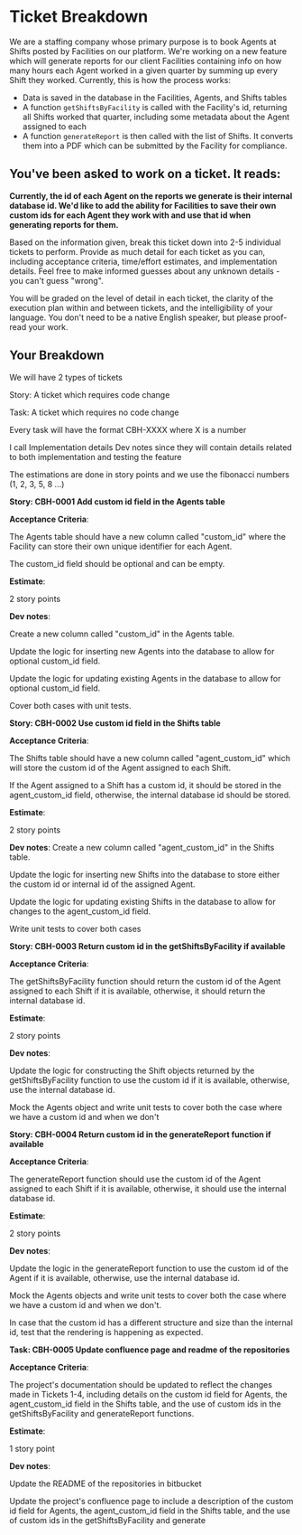 # Ticket Breakdown
We are a staffing company whose primary purpose is to book Agents at Shifts posted by Facilities on our platform. We're working on a new feature which will generate reports for our client Facilities containing info on how many hours each Agent worked in a given quarter by summing up every Shift they worked. Currently, this is how the process works:

- Data is saved in the database in the Facilities, Agents, and Shifts tables
- A function `getShiftsByFacility` is called with the Facility's id, returning all Shifts worked that quarter, including some metadata about the Agent assigned to each
- A function `generateReport` is then called with the list of Shifts. It converts them into a PDF which can be submitted by the Facility for compliance.

## You've been asked to work on a ticket. It reads:

**Currently, the id of each Agent on the reports we generate is their internal database id. We'd like to add the ability for Facilities to save their own custom ids for each Agent they work with and use that id when generating reports for them.**


Based on the information given, break this ticket down into 2-5 individual tickets to perform. Provide as much detail for each ticket as you can, including acceptance criteria, time/effort estimates, and implementation details. Feel free to make informed guesses about any unknown details - you can't guess "wrong".


You will be graded on the level of detail in each ticket, the clarity of the execution plan within and between tickets, and the intelligibility of your language. You don't need to be a native English speaker, but please proof-read your work.

## Your Breakdown 
We will have 2 types of tickets

Story: A ticket which requires code change

Task: A ticket which requires no code change

Every task will have the format CBH-XXXX where X is a number

I call Implementation details Dev notes since they will contain details related to both implementation and testing the feature

The estimations are done in story points and we use the fibonacci numbers (1, 2, 3, 5, 8 ...)

**Story: CBH-0001 Add custom id field in the Agents table**

**Acceptance Criteria**:

The Agents table should have a new column called "custom_id" where the Facility can store their own unique identifier for each Agent.

The custom_id field should be optional and can be empty.

**Estimate**: 

2 story points

**Dev notes**:

Create a new column called "custom_id" in the Agents table.

Update the logic for inserting new Agents into the database to allow for optional custom_id field.

Update the logic for updating existing Agents in the database to allow for optional custom_id field.

Cover both cases with unit tests.

**Story: CBH-0002 Use custom id field in the Shifts table**

**Acceptance Criteria**:

The Shifts table should have a new column called "agent_custom_id" which will store the custom id of the Agent assigned to each Shift.

If the Agent assigned to a Shift has a custom id, it should be stored in the agent_custom_id field, otherwise, the internal database id should be stored.

**Estimate**: 

2 story points

**Dev notes**:
Create a new column called "agent_custom_id" in the Shifts table.

Update the logic for inserting new Shifts into the database to store either the custom id or internal id of the assigned Agent.

Update the logic for updating existing Shifts in the database to allow for changes to the agent_custom_id field.

Write unit tests to cover both cases

**Story: CBH-0003 Return custom id in the getShiftsByFacility if available**

**Acceptance Criteria**:

The getShiftsByFacility function should return the custom id of the Agent assigned to each Shift if it is available, otherwise, it should return the internal database id.

**Estimate**: 

2 story points

**Dev notes**:

Update the logic for constructing the Shift objects returned by the getShiftsByFacility function to use the custom id if it is available, otherwise, use the internal database id.

Mock the Agents object and write unit tests to cover both the case where we have a custom id and when we don't

**Story: CBH-0004 Return custom id in the generateReport function if available**

**Acceptance Criteria**:

The generateReport function should use the custom id of the Agent assigned to each Shift if it is available, otherwise, it should use the internal database id.

**Estimate**: 

2 story points

**Dev notes**:

Update the logic in the generateReport function to use the custom id of the Agent if it is available, otherwise, use the internal database id.

Mock the Agents objects and write unit tests to cover both the case where we have a custom id and when we don't.

In case that the custom id has a different structure and size than the internal id, test that the rendering is happening as expected.

**Task: CBH-0005 Update confluence page and readme of the repositories**

**Acceptance Criteria**:

The project's documentation should be updated to reflect the changes made in Tickets 1-4, including details on the custom id field for Agents, the agent_custom_id field in the Shifts table, and the use of custom ids in the getShiftsByFacility and generateReport functions.

**Estimate**: 

1 story point

**Dev notes**:

Update the README of the repositories in bitbucket 

Update the project's confluence page to include a description of the custom id field for Agents, the agent_custom_id field in the Shifts table, and the use of custom ids in the getShiftsByFacility and generate